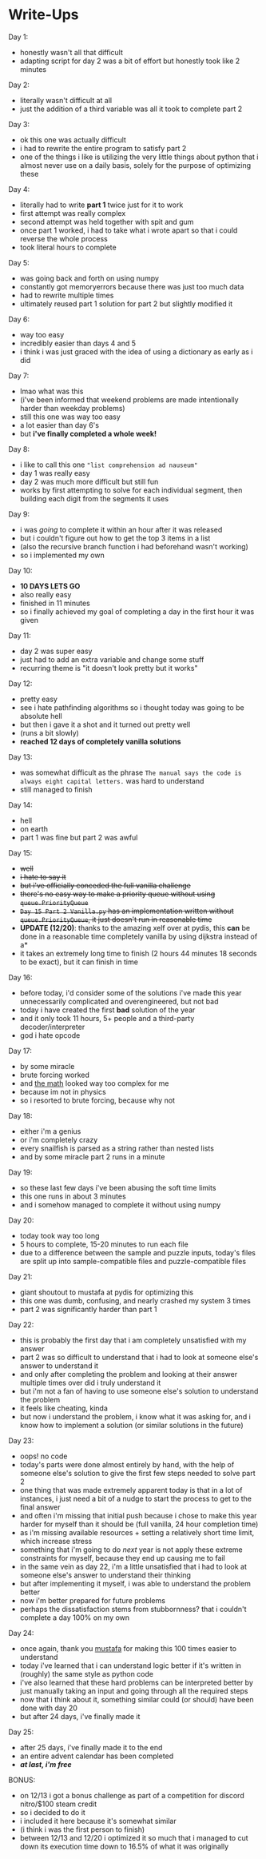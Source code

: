 # Write-Ups

Day 1:

- honestly wasn't all that difficult
- adapting script for day 2 was a bit of effort but honestly took like 2 minutes

Day 2:

- literally wasn't difficult at all
- just the addition of a third variable was all it took to complete part 2

Day 3:

- ok this one was actually difficult
- i had to rewrite the entire program to satisfy part 2
- one of the things i like is utilizing the very little things about python that i almost never use on a daily basis, solely for the purpose of optimizing these

Day 4:

- literally had to write **part 1** twice just for it to work
- first attempt was really complex
- second attempt was held together with spit and gum
- once part 1 worked, i had to take what i wrote apart so that i could reverse the whole process
- took literal hours to complete

Day 5:

- was going back and forth on using numpy
- constantly got memoryerrors because there was just too much data
- had to rewrite multiple times
- ultimately reused part 1 solution for part 2 but slightly modified it

Day 6:

- way too easy
- incredibly easier than days 4 and 5
- i think i was just graced with the idea of using a dictionary as early as i did

Day 7:

- lmao what was this
- (i've been informed that weekend problems are made intentionally harder than weekday problems)
- still this one was way too easy
- a lot easier than day 6's
- but **i've finally completed a whole week!**

Day 8:

- i like to call this one `"list comprehension ad nauseum"`
- day 1 was really easy
- day 2 was much more difficult but still fun
- works by first attempting to solve for each individual segment, then building each digit from the segments it uses

Day 9:

- i was _going_ to complete it within an hour after it was released
- but i couldn't figure out how to get the top 3 items in a list
- (also the recursive branch function i had beforehand wasn't working)
- so i implemented my own

Day 10:

- **10 DAYS LETS GO**
- also really easy
- finished in 11 minutes
- so i finally achieved my goal of completing a day in the first hour it was given

Day 11:

- day 2 was super easy
- just had to add an extra variable and change some stuff
- recurring theme is "it doesn't look pretty but it works"

Day 12:

- pretty easy
- see i hate pathfinding algorithms so i thought today was going to be absolute hell
- but then i gave it a shot and it turned out pretty well
- (runs a bit slowly)
- **reached 12 days of completely vanilla solutions**

Day 13:

- was somewhat difficult as the phrase `The manual says the code is always eight capital letters.` was hard to understand
- still managed to finish

Day 14:

- hell
- on earth
- part 1 was fine but part 2 was awful

Day 15:

- ~~well~~
- ~~i hate to say it~~
- ~~but i've officially conceded the full vanilla challenge~~
- ~~there's no easy way to make a priority queue without using `queue.PriorityQueue`~~
- ~~`Day 15 Part 2 Vanilla.py` has an implementation written without `queue.PriorityQueue`, it just doesn't run in reasonable time~~
- **UPDATE (12/20)**: thanks to the amazing xelf over at pydis, this **can** be done in a reasonable time completely vanilla by using dijkstra instead of a\*
- it takes an extremely long time to finish (2 hours 44 minutes 18 seconds to be exact), but it can finish in time

Day 16:

- before today, i'd consider some of the solutions i've made this year unnecessarily complicated and overengineered, but not bad
- today i have created the first **bad** solution of the year
- and it only took 11 hours, 5+ people and a third-party decoder/interpreter
- god i hate opcode

Day 17:

- by some miracle
- brute forcing worked
- and [the math](https://www.reddit.com/r/adventofcode/comments/rid2jc/2021_day_17pencil_my_best_visualisation_so_far_i/) looked way too complex for me
- because im not in physics
- so i resorted to brute forcing, because why not

Day 18:

- either i'm a genius
- or i'm completely crazy
- every snailfish is parsed as a string rather than nested lists
- and by some miracle part 2 runs in a minute

Day 19:

- so these last few days i've been abusing the soft time limits
- this one runs in about 3 minutes
- and i somehow managed to complete it without using numpy

Day 20:

- today took way too long
- 5 hours to complete, 15-20 minutes to run each file
- due to a difference between the sample and puzzle inputs, today's files are split up into sample-compatible files and puzzle-compatible files

Day 21:

- giant shoutout to mustafa at pydis for optimizing this
- this one was dumb, confusing, and nearly crashed my system 3 times
- part 2 was significantly harder than part 1

Day 22:

- this is probably the first day that i am completely unsatisfied with my answer
- part 2 was so difficult to understand that i had to look at someone else's answer to understand it
- and only after completing the problem and looking at their answer multiple times over did i truly understand it
- but i'm not a fan of having to use someone else's solution to understand the problem
- it feels like cheating, kinda
- but now i understand the problem, i know what it was asking for, and i know how to implement a solution (or similar solutions in the future)

Day 23:

- oops! no code
- today's parts were done almost entirely by hand, with the help of someone else's solution to give the first few steps needed to solve part 2
- one thing that was made extremely apparent today is that in a lot of instances, i just need a bit of a nudge to start the process to get to the final answer
- and often i'm missing that initial push because i chose to make this year harder for myself than it should be (full vanilla, 24 hour completion time)
- as i'm missing available resources + setting a relatively short time limit, which increase stress
- something that i'm going to do _next_ year is not apply these extreme constraints for myself, because they end up causing me to fail
- in the same vein as day 22, i'm a little unsatisfied that i had to look at someone else's answer to understand their thinking
- but after implementing it myself, i was able to understand the problem better
- now i'm better prepared for future problems
- perhaps the dissatisfaction stems from stubbornness? that i couldn't complete a day 100% on my own

Day 24:

- once again, thank you [mustafa](https://github.com/mustafaquraish) for making this 100 times easier to understand
- today i've learned that i can understand logic better if it's written in (roughly) the same style as python code
- i've also learned that these hard problems can be interpreted better by just manually taking an input and going through all the required steps
- now that i think about it, something similar could (or should) have been done with day 20
- but after 24 days, i've finally made it

Day 25:

- after 25 days, i've finally made it to the end
- an entire advent calendar has been completed
- **_at last, i'm free_**

BONUS:

- on 12/13 i got a bonus challenge as part of a competition for discord nitro/$100 steam credit
- so i decided to do it
- i included it here because it's somewhat similar
- (i think i was the first person to finish)
- between 12/13 and 12/20 i optimized it so much that i managed to cut down its execution time down to 16.5% of what it was originally
